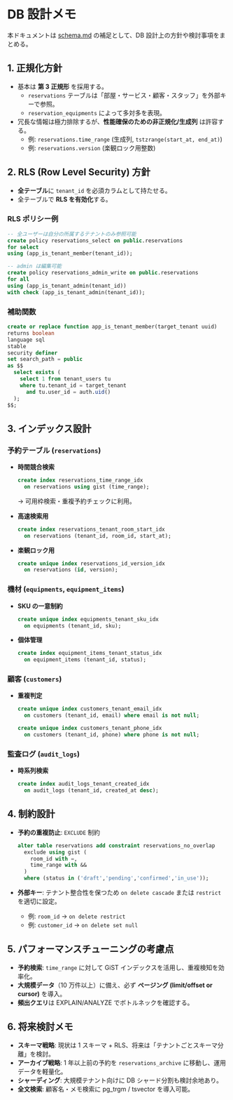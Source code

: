 # DB 設計メモ

本ドキュメントは [schema.md](./schema.md) の補足として、DB 設計上の方針や検討事項をまとめる。

## 1. 正規化方針

- 基本は **第 3 正規形** を採用する。
  - `reservations` テーブルは「部屋・サービス・顧客・スタッフ」を外部キーで参照。
  - `reservation_equipments` によって多対多を表現。
- 冗長な情報は極力排除するが、**性能確保のための非正規化/生成列** は許容する。
  - 例: `reservations.time_range` (生成列, `tstzrange(start_at, end_at)`)
  - 例: `reservations.version` (楽観ロック用整数)

## 2. RLS (Row Level Security) 方針

- **全テーブル**に `tenant_id` を必須カラムとして持たせる。
- 全テーブルで **RLS を有効化**する。

### RLS ポリシー例

```sql
-- 全ユーザーは自分の所属するテナントのみ参照可能
create policy reservations_select on public.reservations
for select
using (app_is_tenant_member(tenant_id));

-- admin は編集可能
create policy reservations_admin_write on public.reservations
for all
using (app_is_tenant_admin(tenant_id))
with check (app_is_tenant_admin(tenant_id));
```

### 補助関数

```sql
create or replace function app_is_tenant_member(target_tenant uuid)
returns boolean
language sql
stable
security definer
set search_path = public
as $$
  select exists (
    select 1 from tenant_users tu
    where tu.tenant_id = target_tenant
      and tu.user_id = auth.uid()
  );
$$;
```

## 3. インデックス設計

### 予約テーブル (`reservations`)

- **時間競合検索**

  ```sql
  create index reservations_time_range_idx
    on reservations using gist (time_range);
  ```

  → 可用枠検索・重複予約チェックに利用。

- **高速検索用**

  ```sql
  create index reservations_tenant_room_start_idx
    on reservations (tenant_id, room_id, start_at);
  ```

- **楽観ロック用**
  ```sql
  create unique index reservations_id_version_idx
    on reservations (id, version);
  ```

### 機材 (`equipments`, `equipment_items`)

- **SKU の一意制約**

  ```sql
  create unique index equipments_tenant_sku_idx
    on equipments (tenant_id, sku);
  ```

- **個体管理**
  ```sql
  create index equipment_items_tenant_status_idx
    on equipment_items (tenant_id, status);
  ```

### 顧客 (`customers`)

- **重複判定**

  ```sql
  create unique index customers_tenant_email_idx
    on customers (tenant_id, email) where email is not null;

  create unique index customers_tenant_phone_idx
    on customers (tenant_id, phone) where phone is not null;
  ```

### 監査ログ (`audit_logs`)

- **時系列検索**
  ```sql
  create index audit_logs_tenant_created_idx
    on audit_logs (tenant_id, created_at desc);
  ```

## 4. 制約設計

- **予約の重複防止**: `EXCLUDE` 制約

  ```sql
  alter table reservations add constraint reservations_no_overlap
    exclude using gist (
      room_id with =,
      time_range with &&
    )
    where (status in ('draft','pending','confirmed','in_use'));
  ```

- **外部キー**: テナント整合性を保つため `on delete cascade` または `restrict` を適切に設定。
  - 例: `room_id` → `on delete restrict`
  - 例: `customer_id` → `on delete set null`

## 5. パフォーマンスチューニングの考慮点

- **予約検索**: `time_range` に対して GiST インデックスを活用し、重複検知を効率化。
- **大規模データ**（10 万件以上）に備え、必ず **ページング (limit/offset or cursor)** を導入。
- **頻出クエリ**は EXPLAIN/ANALYZE でボトルネックを確認する。

## 6. 将来検討メモ

- **スキーマ戦略**: 現状は 1 スキーマ + RLS、将来は「テナントごとスキーマ分離」を検討。
- **アーカイブ戦略**: 1 年以上前の予約を `reservations_archive` に移動し、運用データを軽量化。
- **シャーディング**: 大規模テナント向けに DB シャード分割も検討余地あり。
- **全文検索**: 顧客名・メモ検索に pg_trgm / tsvector を導入可能。
